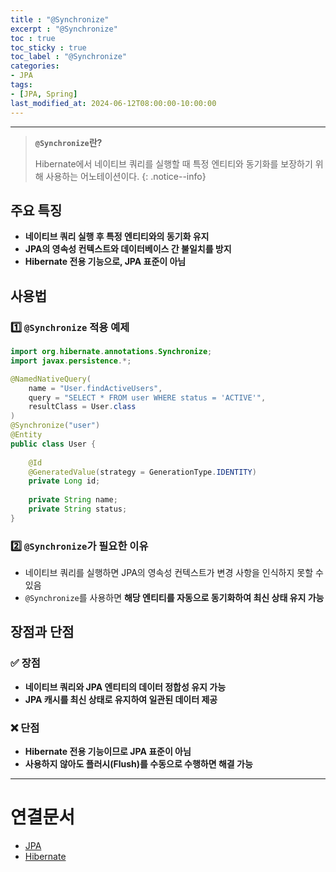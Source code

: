 ```yaml
---
title : "@Synchronize"
excerpt : "@Synchronize"
toc : true
toc_sticky : true
toc_label : "@Synchronize"
categories:
- JPA
tags:
- [JPA, Spring]
last_modified_at: 2024-06-12T08:00:00-10:00:00
---
```

  
---
  
> **`@Synchronize`란?**  
>
>  Hibernate에서 네이티브 쿼리를 실행할 때 특정 엔티티와 동기화를 보장하기 위해 사용하는 어노테이션이다. 
{: .notice--info}  
  
## 주요 특징
- **네이티브 쿼리 실행 후 특정 엔티티와의 동기화 유지**  
- **JPA의 영속성 컨텍스트와 데이터베이스 간 불일치를 방지**  
- **Hibernate 전용 기능으로, JPA 표준이 아님**  
  
## 사용법
  
### 1️⃣ `@Synchronize` 적용 예제
  
```java
import org.hibernate.annotations.Synchronize;
import javax.persistence.*;

@NamedNativeQuery(
    name = "User.findActiveUsers",
    query = "SELECT * FROM user WHERE status = 'ACTIVE'",
    resultClass = User.class
)
@Synchronize("user")
@Entity
public class User {
    
    @Id
    @GeneratedValue(strategy = GenerationType.IDENTITY)
    private Long id;
    
    private String name;
    private String status;
}
```
  
### 2️⃣ `@Synchronize`가 필요한 이유
- 네이티브 쿼리를 실행하면 JPA의 영속성 컨텍스트가 변경 사항을 인식하지 못할 수 있음  
- `@Synchronize`를 사용하면 **해당 엔티티를 자동으로 동기화하여 최신 상태 유지 가능**  
  
## 장점과 단점
  
### ✅ 장점
- **네이티브 쿼리와 JPA 엔티티의 데이터 정합성 유지 가능**  
- **JPA 캐시를 최신 상태로 유지하여 일관된 데이터 제공**  
  
### ❌ 단점
- **Hibernate 전용 기능이므로 JPA 표준이 아님**  
- **사용하지 않아도 플러시(Flush)를 수동으로 수행하면 해결 가능**  

---
  
# 연결문서
- [JPA](../../jpa/jpa-JPA)
- [Hibernate](../../jpa/jpa-Hibernate)
